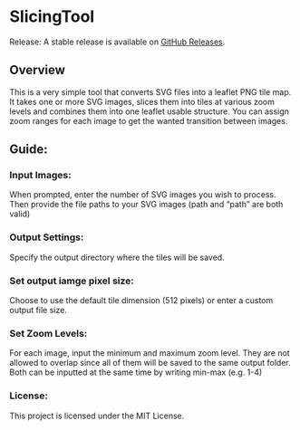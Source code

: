 # SlicingTool

Release: A stable release is available on [GitHub Releases](https://github.com/csongorb/SlicingTool/releases/).

## Overview

This is a very simple tool that converts SVG files into a leaflet PNG tile map. It takes one or more SVG images, slices them into tiles at various zoom levels and combines them into one leaflet usable structure. You can assign zoom ranges for each image to get the wanted transition between images.

## Guide:

### Input Images:
When prompted, enter the number of SVG images you wish to process. 
Then provide the file paths to your SVG images (path and “path” are both valid)

### Output Settings:
Specify the output directory where the tiles will be saved.

### Set output iamge pixel size:
Choose to use the default tile dimension (512 pixels) or enter a custom output file size.

### Set Zoom Levels:
For each image, input the minimum and maximum zoom level. They are not allowed to overlap since all of them will be saved to the same output folder. 
Both can be inputted at the same time by writing min-max (e.g. 1-4)

### License:
This project is licensed under the MIT License.
